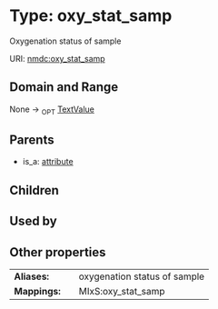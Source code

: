 
# Type: oxy_stat_samp


Oxygenation status of sample

URI: [nmdc:oxy_stat_samp](https://microbiomedata/meta/oxy_stat_samp)


## Domain and Range

None ->  <sub>OPT</sub> [TextValue](TextValue.md)

## Parents

 *  is_a: [attribute](attribute.md)

## Children


## Used by


## Other properties

|  |  |  |
| --- | --- | --- |
| **Aliases:** | | oxygenation status of sample |
| **Mappings:** | | MIxS:oxy_stat_samp |

